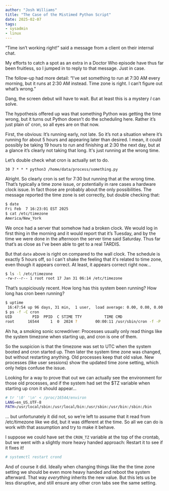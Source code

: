 ```yaml
---
author: "Josh Williams"
title: "The Case of the Mistimed Python Script"
date: 2025-02-07
tags:
- sysadmin
- linux
---
```

“Time isn’t working right!” said a message from a client on their internal chat.

My efforts to catch a spot as an extra in a Doctor Who episode have thus far been fruitless, so I jumped in to reply to that message. Just in case.

The follow-up had more detail: “I’ve set something to run at 7:30 AM every morning, but it runs at 2:30 AM instead. Time zone is right. I can’t figure out what’s wrong.”

Dang, the screen debut will have to wait. But at least this is a mystery *I* can solve.

The hypothesis offered up was that something Python was getting the time wrong, but it turns out Python doesn’t do the scheduling here. Rather it’s just plain ol’ cron, so all eyes are on that now.

First, the obvious: It’s running early, not late. So it’s not a situation where it’s running for about 5 hours and appearing later than desired. I mean, it could possibly be taking 19 hours to run and finishing at 2:30 the next day, but at a glance it’s clearly not taking that long. It's just running at the wrong time.

Let’s double check what cron is actually set to do.

```plain
30 7 * * * python3 /home/data/process/something.py
```

Alright. So clearly cron is set for 7:30 but running that at the wrong time. That’s typically a time zone issue, or potentially in rare cases a hardware clock issue. In fact those are probably about the only possibilities. The message reported the time zone is set correctly, but double checking that:

```bash
$ date
Fri Feb  7 16:23:01 EST 2025
$ cat /etc/timezone
America/New_York
```

We once had a server that somehow had a broken clock. We would log in first thing in the morning and it would report that it’s Tuesday, and by the time we were done in the afternoon the server time said Saturday. Thus far that’s as close as I’ve been able to get to a real TARDIS.

But that `date` above is right on compared to the wall clock. The schedule is exactly 5 hours off, so I can't shake the feeling that it's related to time zone, even though it appears correct. At least, it appears correct right now...

```bash
$ ls -l /etc/timezone
-rw-r--r-- 1 root root 17 Jan 31 06:14 /etc/timezone
```

That’s suspiciously recent. How long has this system been running? How long has cron been running?

```bash
$ uptime
 16:47:54 up 96 days, 31 min,  1 user,  load average: 0.00, 0.00, 0.00
$ ps -f -C cron
UID         PID  PPID  C STIME TTY          TIME CMD
root      16544     1  0  2024 ?        00:00:11 /usr/sbin/cron -f -P
```

Ah ha, a smoking sonic screwdriver: Processes usually only read things like the system timezone when starting up, and cron is one of them.

So the suspicion is that the timezone was set to UTC when the system booted and cron started up. Then later the system time zone was changed, but without restarting anything. Old processes keep that old value. New processes (like user sessions) show the updated time zone setting, which only helps confuse the issue.

Looking for a way to prove that out we can actually see the environment for those old processes, and if the system had set the $TZ variable when starting up cron it should appear…

```bash
# tr '\0' '\n' < /proc/16544/environ
LANG=en_US.UTF-8
PATH=/usr/local/sbin:/usr/local/bin:/usr/sbin:/usr/bin:/sbin:/bin
```

… but unfortunately it did not, so we’re left to assume that it read from /etc/timezone like we did, but it was different at the time. So all we can do is work with that assumption and try to make it behave.

I suppose we could have set the `CRON_TZ` variable at the top of the crontab, but we went with a slightly more heavy handed approach: Restart it to see if it fixes it!

```bash
# systemctl restart crond
```

And of course it did. Ideally when changing things like the the time zone setting we should be even more heavy handed and reboot the system afterward. That way *everything* inherits the new value. But this lets us be less disruptive, and still ensure any other cron tabs see the same setting.
